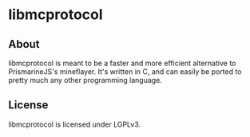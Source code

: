 # libmcprotocol
## About
libmcprotocol is meant to be a faster and more efficient alternative to PrismarineJS's mineflayer. It's written in C, and can easily be ported to pretty much any other programming language.
## License
libmcprotocol is licensed under LGPLv3.